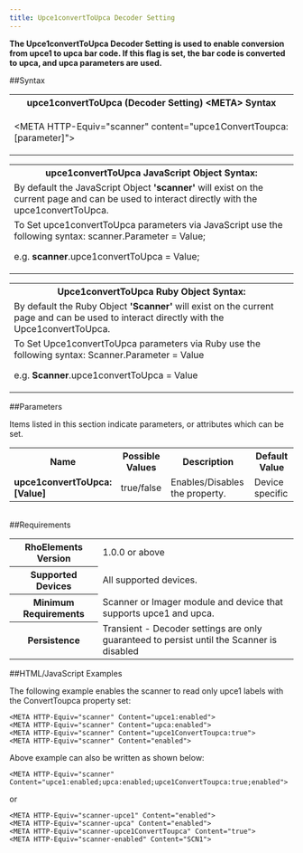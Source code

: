```yaml
---
title: Upce1convertToUpca Decoder Setting
---
```



<b>
The Upce1convertToUpca Decoder Setting is used to enable conversion from upce1 to upca bar code. If this flag is set, the bar code is converted to upca, and upca parameters are used.
</b>

##Syntax

<table class="re-table"><tr><th class="tableHeading">upce1convertToUpca (Decoder Setting) &lt;META&gt; Syntax
</th></tr><tr><td class="clsSyntaxCells clsOddRow"><p>&lt;META HTTP-Equiv="scanner" content="upce1ConvertToupca:[parameter]"&gt;</p></td></tr></table>
<table class="re-table"><tr><th class="tableHeading">upce1convertToUpca JavaScript Object Syntax:</th></tr><tr><td class="clsSyntaxCells clsOddRow">
By default the JavaScript Object <b>'scanner'</b> will exist on the current page and can be used to interact directly with the upce1convertToUpca.
</td></tr><tr><td class="clsSyntaxCells clsEvenRow">
To Set upce1convertToUpca parameters via JavaScript use the following syntax: scanner.Parameter = Value;
<P />e.g. <b>scanner</b>.upce1convertToUpca = Value;
</td></tr></table>
<table class="re-table"><tr><th class="tableHeading">Upce1convertToUpca Ruby Object Syntax:</th></tr><tr><td class="clsSyntaxCells clsOddRow">
By default the Ruby Object <b>'Scanner'</b> will exist on the current page and can be used to interact directly with the Upce1convertToUpca.
</td></tr><tr><td class="clsSyntaxCells clsEvenRow">
To Set Upce1convertToUpca parameters via Ruby use the following syntax: Scanner.Parameter = Value
<P />e.g. <b>Scanner</b>.upce1convertToUpca = Value
</td></tr></table>



##Parameters


Items listed in this section indicate parameters, or attributes which can be set.
<table class="re-table"><col width="20%" /><col width="20%" /><col width="38%" /><col width="22%" /><tr><th class="tableHeading">Name</th><th class="tableHeading">Possible Values</th><th class="tableHeading">Description</th><th class="tableHeading">Default Value</th></tr><tr><td class="clsSyntaxCells clsOddRow"><b>upce1convertToUpca:[Value]
</b></td><td class="clsSyntaxCells clsOddRow">true/false</td><td class="clsSyntaxCells clsOddRow">Enables/Disables the property.</td><td class="clsSyntaxCells clsOddRow">Device specific</td></tr></table>
<table class="re-table"><col width="78%" /><col width="8%" /><col width="1%" /><col width="5%" /><col width="1%" /><col width="5%" /><col width="2%" /></table>





##Requirements

<table class="re-table"><tr><th class="tableHeading">RhoElements Version</th><td class="clsSyntaxCell clsEvenRow">1.0.0 or above
</td></tr><tr><th class="tableHeading">Supported Devices</th><td class="clsSyntaxCell clsOddRow">All supported devices.</td></tr><tr><th class="tableHeading">Minimum Requirements</th><td class="clsSyntaxCell clsOddRow">Scanner or Imager module and device that supports upce1 and upca.</td></tr><tr><th class="tableHeading">Persistence</th><td class="clsSyntaxCell clsEvenRow">Transient - Decoder settings are only guaranteed to persist until the Scanner is disabled</td></tr></table>


##HTML/JavaScript Examples

The following example enables the scanner to read only upce1 labels with the ConvertToupca property set:

	<META HTTP-Equiv="scanner" Content="upce1:enabled">
	<META HTTP-Equiv="scanner" Content="upca:enabled">
	<META HTTP-Equiv="scanner" Content="upce1ConvertToupca:true">
	<META HTTP-Equiv="scanner" Content="enabled">
	
Above example can also be written as shown below:

	<META HTTP-Equiv="scanner" Content="upce1:enabled;upca:enabled;upce1ConvertToupca:true;enabled">
	
or

	<META HTTP-Equiv="scanner-upce1" Content="enabled">
	<META HTTP-Equiv="scanner-upca" Content="enabled">
	<META HTTP-Equiv="scanner-upce1ConvertToupca" Content="true">
	<META HTTP-Equiv="scanner-enabled" Content="SCN1">
	



